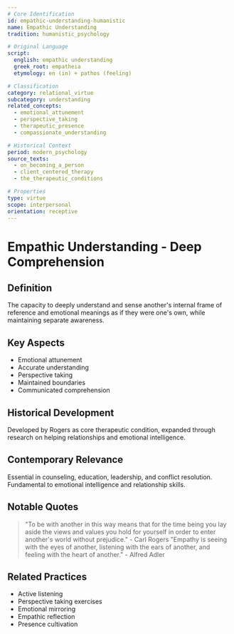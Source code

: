```yaml
---
# Core Identification
id: empathic-understanding-humanistic
name: Empathic Understanding
tradition: humanistic_psychology

# Original Language
script:
  english: empathic understanding
  greek_root: empatheia
  etymology: en (in) + pathos (feeling)

# Classification
category: relational_virtue
subcategory: understanding
related_concepts:
  - emotional_attunement
  - perspective_taking
  - therapeutic_presence
  - compassionate_understanding

# Historical Context
period: modern_psychology
source_texts:
  - on_becoming_a_person
  - client_centered_therapy
  - the_therapeutic_conditions

# Properties
type: virtue
scope: interpersonal
orientation: receptive
---
```


# Empathic Understanding - Deep Comprehension

## Definition
The capacity to deeply understand and sense another's internal frame of reference and emotional meanings as if they were one's own, while maintaining separate awareness.

## Key Aspects
- Emotional attunement
- Accurate understanding
- Perspective taking
- Maintained boundaries
- Communicated comprehension

## Historical Development
Developed by Rogers as core therapeutic condition, expanded through research on helping relationships and emotional intelligence.

## Contemporary Relevance
Essential in counseling, education, leadership, and conflict resolution. Fundamental to emotional intelligence and relationship skills.

## Notable Quotes
> "To be with another in this way means that for the time being you lay aside the views and values you hold for yourself in order to enter another's world without prejudice." - Carl Rogers
> "Empathy is seeing with the eyes of another, listening with the ears of another, and feeling with the heart of another." - Alfred Adler

## Related Practices
- Active listening
- Perspective taking exercises
- Emotional mirroring
- Empathic reflection
- Presence cultivation